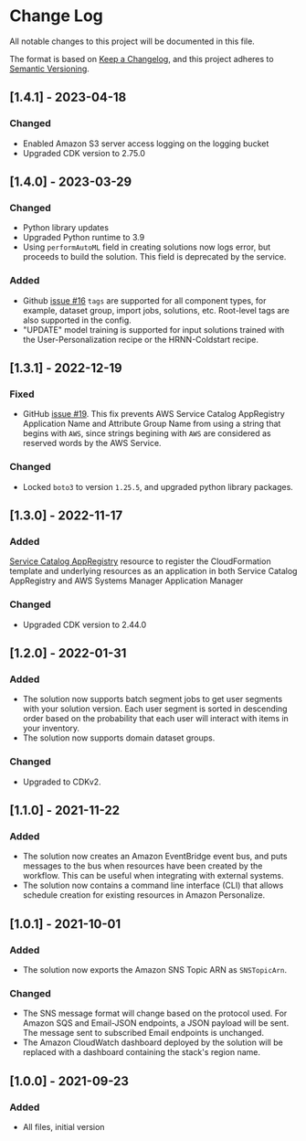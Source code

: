 # Change Log

All notable changes to this project will be documented in this file.

The format is based on [Keep a Changelog](https://keepachangelog.com/en/1.0.0/),
and this project adheres to [Semantic Versioning](https://semver.org/spec/v2.0.0.html).

## [1.4.1] - 2023-04-18

### Changed

- Enabled Amazon S3 server access logging on the logging bucket
- Upgraded CDK version to 2.75.0

## [1.4.0] - 2023-03-29

### Changed

- Python library updates
- Upgraded Python runtime to 3.9
- Using `performAutoML` field in creating solutions now logs error, but proceeds to build the solution. This field is deprecated by the service.

### Added

- Github [issue #16](https://github.com/aws-solutions/maintaining-personalized-experiences-with-machine-learning/issues/16) `tags` are supported for all component types, for example, dataset group, import jobs, solutions, etc. Root-level tags are also supported in the config.
- "UPDATE" model training is supported for input solutions trained with the User-Personalization recipe or the HRNN-Coldstart recipe.

## [1.3.1] - 2022-12-19

### Fixed

- GitHub [issue #19](https://github.com/aws-solutions/maintaining-personalized-experiences-with-machine-learning/issues/19). This fix prevents AWS Service Catalog AppRegistry Application Name and Attribute Group Name from using a string that begins with `AWS`, since strings begining with `AWS` are considered as reserved words by the AWS Service.

### Changed

- Locked `boto3` to version `1.25.5`, and upgraded python library packages.

## [1.3.0] - 2022-11-17

### Added

[Service Catalog AppRegistry](https://docs.aws.amazon.com/servicecatalog/latest/arguide/intro-app-registry.html) resource to register the CloudFormation template and underlying resources as an application in both Service Catalog AppRegistry and AWS Systems Manager Application Manager

### Changed

- Upgraded CDK version to 2.44.0

## [1.2.0] - 2022-01-31

### Added

- The solution now supports batch segment jobs to get user segments with your solution version. Each user segment is
  sorted in descending order based on the probability that each user will interact with items in your inventory.
- The solution now supports domain dataset groups.

### Changed

- Upgraded to CDKv2.

## [1.1.0] - 2021-11-22

### Added

- The solution now creates an Amazon EventBridge event bus, and puts messages to the bus when resources have been
  created by the workflow. This can be useful when integrating with external systems.
- The solution now contains a command line interface (CLI) that allows schedule creation for existing resources in
  Amazon Personalize.

## [1.0.1] - 2021-10-01

### Added

- The solution now exports the Amazon SNS Topic ARN as `SNSTopicArn`.

### Changed

- The SNS message format will change based on the protocol used. For Amazon SQS and Email-JSON endpoints, a JSON payload
  will be sent. The message sent to subscribed Email endpoints is unchanged.
- The Amazon CloudWatch dashboard deployed by the solution will be replaced with a dashboard containing the stack's
  region name.

## [1.0.0] - 2021-09-23

### Added

- All files, initial version
